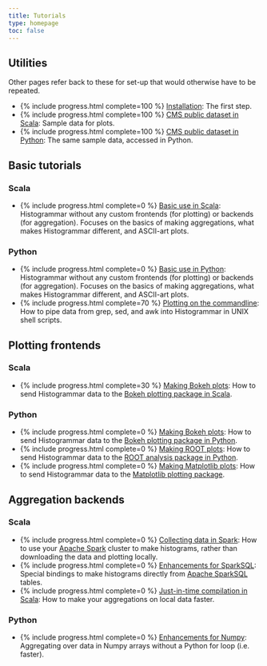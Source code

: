 ```yaml
---
title: Tutorials
type: homepage
toc: false
---
```


## Utilities

Other pages refer back to these for set-up that would otherwise have to be repeated.

  * {% include progress.html complete=100 %} [Installation](../install): The first step.
  * {% include progress.html complete=100 %} [CMS public dataset in Scala](scala-cmsdata): Sample data for plots.
  * {% include progress.html complete=100 %} [CMS public dataset in Python](python-cmsdata): The same sample data, accessed in Python.

## Basic tutorials

### Scala

  * {% include progress.html complete=0 %} [Basic use in Scala](scala-basic): Histogrammar without any custom frontends (for plotting) or backends (for aggregation). Focuses on the basics of making aggregations, what makes Histogrammar different, and ASCII-art plots.

### Python

  * {% include progress.html complete=0 %} [Basic use in Python](python-basic): Histogrammar without any custom frontends (for plotting) or backends (for aggregation). Focuses on the basics of making aggregations, what makes Histogrammar different, and ASCII-art plots.
  * {% include progress.html complete=70 %} [Plotting on the commandline](python-commandline): How to pipe data from grep, sed, and awk into Histogrammar in UNIX shell scripts.

## Plotting frontends

### Scala

  * {% include progress.html complete=30 %} [Making Bokeh plots](scala-bokeh): How to send Histogrammar data to the [Bokeh plotting package in Scala](http://github.com/bokeh/bokeh-scala).

### Python

  * {% include progress.html complete=0 %} [Making Bokeh plots](python-bokeh): How to send Histogrammar data to the [Bokeh plotting package in Python](http://bokeh.pydata.org/en/latest/).
  * {% include progress.html complete=0 %} [Making ROOT plots](python-root): How to send Histogrammar data to the [ROOT analysis package in Python](http://root.cern.ch/).
  * {% include progress.html complete=0 %} [Making Matplotlib plots](python-root): How to send Histogrammar data to the [Matplotlib plotting package](http://matplotlib.org/).

## Aggregation backends

### Scala

  * {% include progress.html complete=0 %} [Collecting data in Spark](scala-spark): How to use your [Apache Spark](http://spark.apache.org/) cluster to make histograms, rather than downloading the data and plotting locally.
  * {% include progress.html complete=0 %} [Enhancements for SparkSQL](scala-sparksql): Special bindings to make histograms directly from [Apache SparkSQL](http://spark.apache.org/sql/) tables.
  * {% include progress.html complete=0 %} [Just-in-time compilation in Scala](scala-jit): How to make your aggregations on local data faster.

### Python

  * {% include progress.html complete=0 %} [Enhancements for Numpy](python-numpy): Aggregating over data in Numpy arrays without a Python for loop (i.e. faster).

